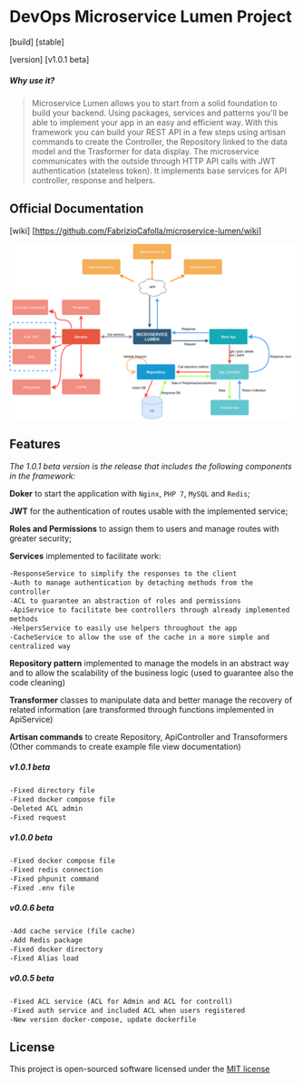 # DevOps Microservice Lumen Project
[build] [stable]

[version] [v1.0.1 beta]

##### Why use it?
>Microservice Lumen allows you to start from a solid foundation to build your backend. Using packages, services and patterns you'll be able to implement your app in an easy and efficient way. With this framework you can build your REST API in a few steps using artisan commands to create the Controller, the Repository linked to the data model and the Trasformer for data display. The microservice communicates with the outside through HTTP API calls with JWT authentication (stateless token). It implements base services for API controller, response and helpers.

## Official Documentation
[wiki] [https://github.com/FabrizioCafolla/microservice-lumen/wiki]

![](.github/Microservice%20Lumen.png)

## Features 
_The 1.0.1 beta version is the release that includes the following components in the framework:_

**Doker** to start the application with `Nginx`, `PHP 7`, `MySQL` and `Redis`;

**JWT** for the authentication of routes usable with the implemented service;

**Roles and Permissions** to assign them to users and manage routes with greater security;

**Services** implemented to facilitate work:

    -ResponseService to simplify the responses to the client
    -Auth to manage authentication by detaching methods from the controller
    -ACL to guarantee an abstraction of roles and permissions
    -ApiService to facilitate bee controllers through already implemented methods
    -HelpersService to easily use helpers throughout the app
    -CacheService to allow the use of the cache in a more simple and centralized way

**Repository pattern** implemented to manage the models in an abstract way and to allow the scalability of the business logic (used to guarantee also the code cleaning)

**Transformer** classes to manipulate data and better manage the recovery of related information (are transformed through functions implemented in ApiService)
  
**Artisan commands** to create Repository, ApiController and Transoformers (Other commands to create example file view documentation)
   ##### v1.0.1 beta
    -Fixed directory file
    -Fixed docker compose file
    -Deleted ACL admin 
    -Fixed request 
    
   ##### v1.0.0 beta
    -Fixed docker compose file
    -Fixed redis connection
    -Fixed phpunit command
    -Fixed .env file
    
   ##### v0.0.6 beta
    -Add cache service (file cache)
    -Add Redis package
    -Fixed docker directory
    -Fixed Alias load
    
   ##### v0.0.5 beta
    -Fixed ACL service (ACL for Admin and ACL for controll)
    -Fixed auth service and included ACL when users registered
    -New version docker-compose, update dockerfile 

## License

This project is open-sourced software licensed under the [MIT license](http://opensource.org/licenses/MIT)
